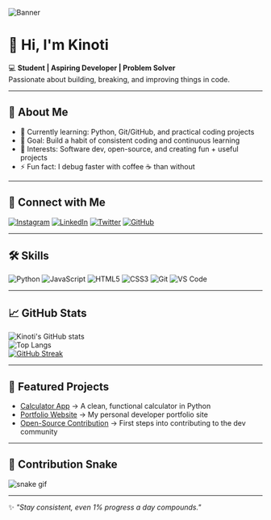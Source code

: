 ![Banner](https://github.com/Kinoti-254/Kinoti-254/blob/main/banner.png)

# 👋 Hi, I'm Kinoti  

💻 **Student | Aspiring Developer | Problem Solver**  
Passionate about building, breaking, and improving things in code.  

---

## 🌟 About Me
- 🔭 Currently learning: Python, Git/GitHub, and practical coding projects  
- 🌱 Goal: Build a habit of consistent coding and continuous learning  
- 🎯 Interests: Software dev, open-source, and creating fun + useful projects  
- ⚡ Fun fact: I debug faster with coffee ☕ than without  

---

## 🔗 Connect with Me
[![Instagram](https://img.shields.io/badge/Instagram-%23E4405F.svg?style=for-the-badge&logo=Instagram&logoColor=white)](https://www.instagram.com/_.k.i.n.o.t.i._?igsh=dXNhd3lqc3RvNTNw)
[![LinkedIn](https://img.shields.io/badge/LinkedIn-%230077B5.svg?style=for-the-badge&logo=linkedin&logoColor=white)](https://www.linkedin.com/in/mark-kinoti-5aa3b72a7)
[![Twitter](https://img.shields.io/badge/Twitter-%231DA1F2.svg?style=for-the-badge&logo=Twitter&logoColor=white)](https://twitter.com/kinoti_mark)
[![GitHub](https://img.shields.io/badge/GitHub-%23121011.svg?style=for-the-badge&logo=github&logoColor=white)](https://github.com/Kinoti-254)

---

## 🛠 Skills
![Python](https://img.shields.io/badge/Python-3776AB?style=for-the-badge&logo=python&logoColor=white)
![JavaScript](https://img.shields.io/badge/JavaScript-F7DF1E?style=for-the-badge&logo=javascript&logoColor=black)
![HTML5](https://img.shields.io/badge/HTML5-E34F26?style=for-the-badge&logo=html5&logoColor=white)
![CSS3](https://img.shields.io/badge/CSS3-1572B6?style=for-the-badge&logo=css3&logoColor=white)
![Git](https://img.shields.io/badge/Git-F05032?style=for-the-badge&logo=git&logoColor=white)
![VS Code](https://img.shields.io/badge/VSCode-007ACC?style=for-the-badge&logo=visualstudiocode&logoColor=white)

---

## 📈 GitHub Stats
![Kinoti's GitHub stats](https://github-readme-stats.vercel.app/api?username=Kinoti-254&show_icons=true&theme=tokyonight)  
![Top Langs](https://github-readme-stats.vercel.app/api/top-langs/?username=Kinoti-254&layout=compact&theme=tokyonight)  
[![GitHub Streak](https://streak-stats.demolab.com/?user=Kinoti-254&theme=tokyonight)](https://git.io/streak-stats)

---

## 🚀 Featured Projects
- [Calculator App](https://github.com/Kinoti-254/calculator) → A clean, functional calculator in Python  
- [Portfolio Website](https://github.com/Kinoti-254/portfolio) → My personal developer portfolio site  
- [Open-Source Contribution](https://github.com/Kinoti-254/) → First steps into contributing to the dev community  

---

## 🐍 Contribution Snake
![snake gif](https://github.com/Kinoti-254/Kinoti-254/blob/output/github-contribution-grid-snake.svg)

---

✨ *"Stay consistent, even 1% progress a day compounds."*
